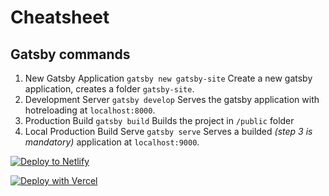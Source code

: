 # Cheatsheet

## Gatsby commands

1. New Gatsby Application
    ```gatsby new gatsby-site```
    Create a new gatsby application, creates a folder ```gatsby-site```.
2. Development Server
    ```gatsby develop```
    Serves the gatsby application with hotreloading at ```localhost:8000```.
3. Production Build
    ```gatsby build```
    Builds the project in ```/public``` folder
4. Local Production Build Serve
    ```gatsby serve```
    Serves a builded *(step 3 is mandatory)* application at ```localhost:9000```.

[![Deploy to Netlify](https://www.netlify.com/img/deploy/button.svg)](https://app.netlify.com/start/deploy?repository=https://github.com/gatsbyjs/gatsby-starter-default)

[![Deploy with Vercel](https://vercel.com/button)](https://vercel.com/import/project?template=https://github.com/gatsbyjs/gatsby-starter-default)
